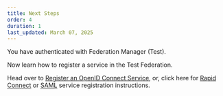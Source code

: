 ```yaml
---
title: Next Steps
order: 4
duration: 1
last_updated: March 07, 2025
---
```


You have authenticated with Federation Manager (Test).

Now learn how to register a service in the Test Federation.

Head over to [Register an OpenID Connect Service](/connect-an-oidc-service/01-overview), or, click here for [Rapid Connect](/connect-a-rapid-connect-service/01-overview) or [SAML](/connect-a-saml-service/01-overview) service registration instructions.